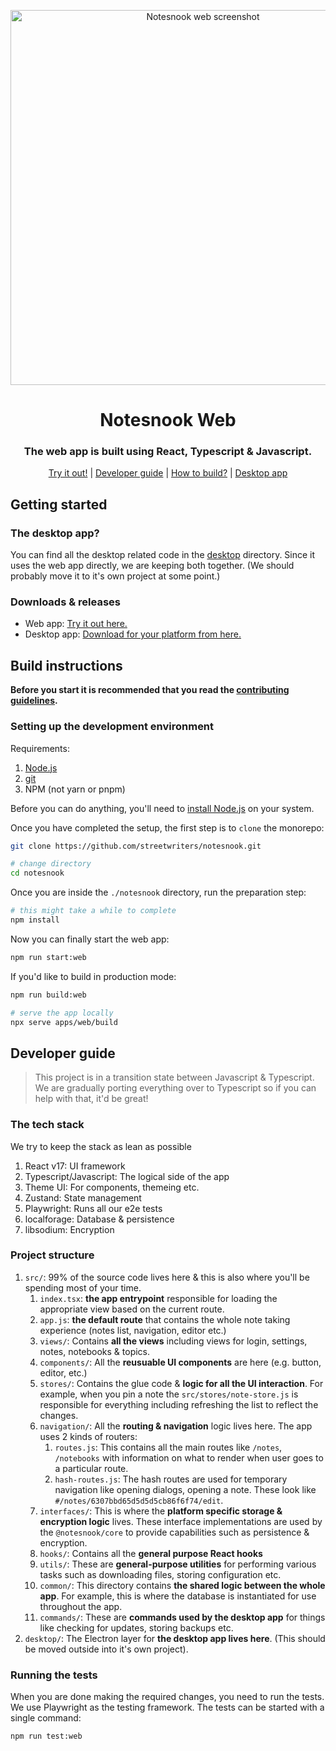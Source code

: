 <p align="center">
<img style="align:center;" src="../../resources/screenshots/web.jpg" alt="Notesnook web screenshot" width="600" />
</p>

<h1 align="center">Notesnook Web</h1>
<h3 align="center">The web app is built using React, Typescript & Javascript.</h3>
<p align="center">
<a href="https://app.notesnook.com/">Try it out!</a> | <a href="#developer-guide">Developer guide</a> | <a href="#build-instructions">How to build?</a> | <a href="./desktop/">Desktop app</a>
</p>

## Getting started

### The desktop app?

You can find all the desktop related code in the [desktop](./desktop/) directory. Since it uses the web app directly, we are keeping both together. (We should probably move it to it's own project at some point.)

### Downloads & releases

- Web app: [Try it out here.](https://app.notesnook.com/)
- Desktop app: [Download for your platform from here.](https://notesnook.com/downloads)

## Build instructions

**Before you start it is recommended that you read the [contributing guidelines](../../CONTRIBUTING.md).**

### Setting up the development environment

Requirements:

1. [Node.js](https://nodejs.org/en/download/)
2. [git](https://git-scm.com/downloads)
3. NPM (not yarn or pnpm)

Before you can do anything, you'll need to [install Node.js](https://nodejs.org/en/download/) on your system.

Once you have completed the setup, the first step is to `clone` the monorepo:

```bash
git clone https://github.com/streetwriters/notesnook.git

# change directory
cd notesnook
```

Once you are inside the `./notesnook` directory, run the preparation step:

```bash
# this might take a while to complete
npm install
```

Now you can finally start the web app:

```bash
npm run start:web
```

If you'd like to build in production mode:

```bash
npm run build:web

# serve the app locally
npx serve apps/web/build
```

## Developer guide

> This project is in a transition state between Javascript & Typescript. We are gradually porting everything over to Typescript so if you can help with that, it'd be great!

### The tech stack

We try to keep the stack as lean as possible

1. React v17: UI framework
2. Typescript/Javascript: The logical side of the app
3. Theme UI: For components, themeing etc.
4. Zustand: State management
5. Playwright: Runs all our e2e tests
6. localforage: Database & persistence
7. libsodium: Encryption

### Project structure

1. `src/`: 99% of the source code lives here & this is also where you'll be spending most of your time.
   1. `index.tsx`: **the app entrypoint** responsible for loading the appropriate view based on the current route.
   2. `app.js`: **the default route** that contains the whole note taking experience (notes list, navigation, editor etc.)
   3. `views/`: Contains **all the views** including views for login, settings, notes, notebooks & topics.
   4. `components/`: All the **reusuable UI components** are here (e.g. button, editor, etc.)
   5. `stores/`: Contains the glue code & **logic for all the UI interaction**. For example, when you pin a note the `src/stores/note-store.js` is responsible for everything including refreshing the list to reflect the changes.
   6. `navigation/`: All the **routing & navigation** logic lives here. The app uses 2 kinds of routers:
      1. `routes.js`: This contains all the main routes like `/notes`, `/notebooks` with information on what to render when user goes to a particular route.
      2. `hash-routes.js`: The hash routes are used for temporary navigation like opening dialogs, opening a note. These look like `#/notes/6307bbd65d5d5d5cb86f6f74/edit`.
   7. `interfaces/`: This is where the **platform specific storage & encryption logic** lives. These interface implementations are used by the `@notesnook/core` to provide capabilities such as persistence & encryption.
   8. `hooks/`: Contains all the **general purpose React hooks**
   9. `utils/`: These are **general-purpose utilities** for performing various tasks such as downloading files, storing configuration etc.
   10. `common/`: This directory contains **the shared logic between the whole app**. For example, this is where the database is instantiated for use throughout the app.
   11. `commands/`: These are **commands used by the desktop app** for things like checking for updates, storing backups etc.
2. `desktop/`: The Electron layer for **the desktop app lives here**. (This should be moved outside into it's own project).

### Running the tests

When you are done making the required changes, you need to run the tests. We use Playwright as the testing framework. The tests can be started with a single command:

```bash
npm run test:web
```

